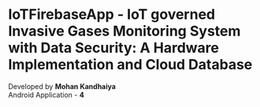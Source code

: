 # IoTFirebaseApp - IoT governed Invasive Gases Monitoring System with Data Security: A Hardware Implementation and Cloud Database


Developed by **Mohan Kandhaiya**<br/>
Android Application - **4**





